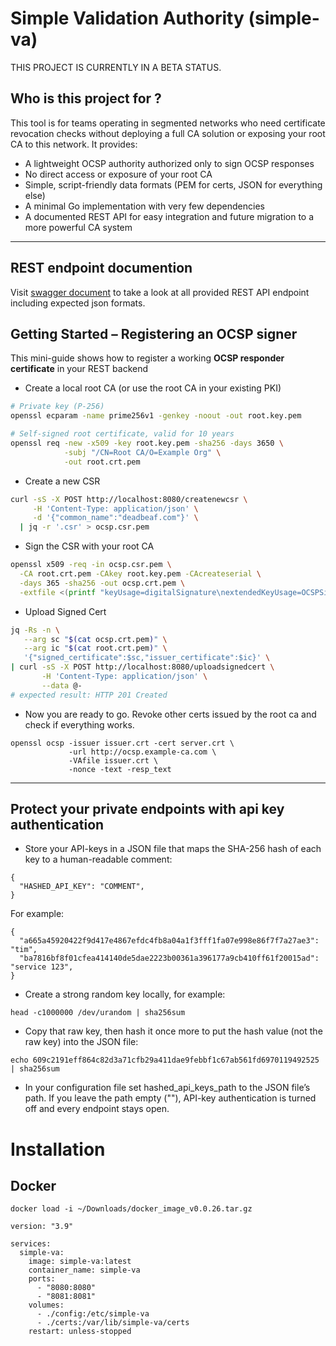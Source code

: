 # Simple Validation Authority (simple-va)
THIS PROJECT IS CURRENTLY IN A BETA STATUS.

## Who is this project for ?
This tool is for teams operating in segmented networks who need certificate revocation checks without deploying a full CA solution or exposing your root CA to this network. It provides:

- A lightweight OCSP authority authorized only to sign OCSP responses
- No direct access or exposure of your root CA
- Simple, script-friendly data formats (PEM for certs, JSON for everything else)
- A minimal Go implementation with very few dependencies
- A documented REST API for easy integration and future migration to a more powerful CA system


---

## REST endpoint documention
Visit [swagger document](https://simple-va.de) to take a look at all provided REST API endpoint including expected json formats. 


## Getting Started – Registering an OCSP signer

This mini-guide shows how to register a working **OCSP responder
certificate** in your REST backend 

- Create a local root CA (or use the root CA in your existing PKI)

```bash
# Private key (P-256)
openssl ecparam -name prime256v1 -genkey -noout -out root.key.pem

# Self-signed root certificate, valid for 10 years
openssl req -new -x509 -key root.key.pem -sha256 -days 3650 \
            -subj "/CN=Root CA/O=Example Org" \
            -out root.crt.pem
```

- Create a new CSR 
```bash
curl -sS -X POST http://localhost:8080/createnewcsr \
     -H 'Content-Type: application/json' \
     -d '{"common_name":"deadbeaf.com"}' \
  | jq -r '.csr' > ocsp.csr.pem
```

- Sign the CSR with your root CA
```bash
openssl x509 -req -in ocsp.csr.pem \
  -CA root.crt.pem -CAkey root.key.pem -CAcreateserial \
  -days 365 -sha256 -out ocsp.crt.pem \
  -extfile <(printf "keyUsage=digitalSignature\nextendedKeyUsage=OCSPSigning")
```


- Upload Signed Cert 
```bash
jq -Rs -n \
   --arg sc "$(cat ocsp.crt.pem)" \
   --arg ic "$(cat root.crt.pem)" \
   '{"signed_certificate":$sc,"issuer_certificate":$ic}' \
| curl -sS -X POST http://localhost:8080/uploadsignedcert \
       -H 'Content-Type: application/json' \
       --data @-
# expected result: HTTP 201 Created
```


- Now you are ready to go. Revoke other certs issued by the root ca and check if everything works. 

```
openssl ocsp -issuer issuer.crt -cert server.crt \
             -url http://ocsp.example-ca.com \
             -VAfile issuer.crt \
             -nonce -text -resp_text
```


---
## Protect your private endpoints with api key authentication
- Store your API-keys in a JSON file that maps the SHA-256 hash of each key to a human-readable comment:
```
{
  "HASHED_API_KEY": "COMMENT",
}
```

For example: 
```
{
  "a665a45920422f9d417e4867efdc4fb8a04a1f3fff1fa07e998e86f7f7a27ae3": "tim",
  "ba7816bf8f01cfea414140de5dae2223b00361a396177a9cb410ff61f20015ad": "service 123",
}
```

- Create a strong random key locally, for example:
```
head -c1000000 /dev/urandom | sha256sum
```

- Copy that raw key, then hash it once more to put the hash value (not the raw key) into the JSON file:
```
echo 609c2191eff864c82d3a71cfb29a411dae9febbf1c67ab561fd6970119492525 | sha256sum 
```

- In your configuration file set hashed_api_keys_path to the JSON file’s path.
If you leave the path empty (""), API-key authentication is turned off and every endpoint stays open.


# Installation
## Docker 
```
docker load -i ~/Downloads/docker_image_v0.0.26.tar.gz
```

```
version: "3.9"

services:
  simple-va:
    image: simple-va:latest
    container_name: simple-va
    ports:
      - "8080:8080"
      - "8081:8081"
    volumes:
      - ./config:/etc/simple-va
      - ./certs:/var/lib/simple-va/certs
    restart: unless-stopped
```